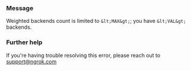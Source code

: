 
### Message
Weighted backends count is limited to `&lt;MAX&gt;`; you have `&lt;VAL&gt;` backends.

### Further help
If you're having trouble resolving this error, please reach out to [support@ngrok.com](mailto:support@ngrok.com?subject=Help%20with%20ERR_NGROK_6511)

